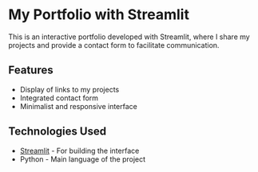 # My Portfolio with Streamlit

This is an interactive portfolio developed with Streamlit, where I share my projects and provide a contact form to facilitate communication.

## Features
- Display of links to my projects
- Integrated contact form
- Minimalist and responsive interface

## Technologies Used
- [Streamlit](https://streamlit.io/) - For building the interface
- Python - Main language of the project
